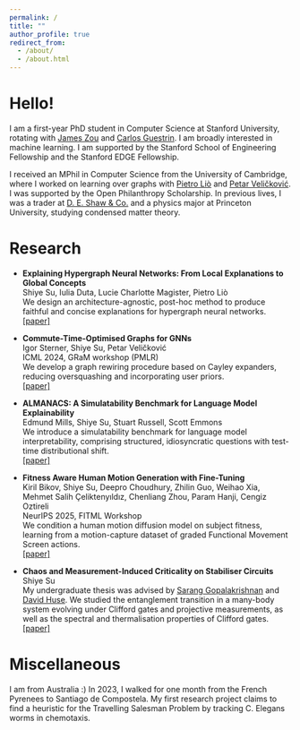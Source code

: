 ```yaml
---
permalink: /
title: ""
author_profile: true
redirect_from: 
  - /about/
  - /about.html
---
```



Hello!
======

I am a first-year PhD student in Computer Science at Stanford University, rotating with [James Zou](https://www.james-zou.com/) and [Carlos Guestrin](https://guestrin.su.domains/). I am broadly interested in machine learning. I am supported by the Stanford School of Engineering Fellowship and the Stanford EDGE Fellowship.

I received an MPhil in Computer Science from the University of Cambridge, where I worked on learning over graphs with [Pietro Liò](https://www.cl.cam.ac.uk/~pl219/) and [Petar Veličković](https://petar-v.com/). I was supported by the Open Philanthropy Scholarship. In previous lives, I was a trader at [D. E. Shaw & Co.](https://www.deshaw.com/) and a physics major at Princeton University, studying condensed matter theory.



Research
======


* **Explaining Hypergraph Neural Networks: From Local Explanations to Global Concepts**  
  Shiye Su, Iulia Duta, Lucie Charlotte Magister, Pietro Liò  
  We design an architecture-agnostic, post-hoc method to produce faithful and concise explanations for hypergraph neural networks.  
  [[paper]](https://arxiv.org/abs/2410.07764)

* **Commute-Time-Optimised Graphs for GNNs**  
  Igor Sterner, Shiye Su, Petar Veličković  
  ICML 2024, GRaM workshop (PMLR)  
  We develop a graph rewiring procedure based on Cayley expanders, reducing oversquashing and incorporating user priors.  
  [[paper]](https://arxiv.org/abs/2407.08762)

* **ALMANACS: A Simulatability Benchmark for Language Model Explainability**  
  Edmund Mills, Shiye Su, Stuart Russell, Scott Emmons  
  We introduce a simulatability benchmark for language model interpretability, comprising structured, idiosyncratic questions with test-time distributional shift.  
  [[paper]](https://arxiv.org/abs/2312.12747)

* **Fitness Aware Human Motion Generation with Fine-Tuning**  
  Kiril Bikov, Shiye Su, Deepro Choudhury, Zhilin Guo, Weihao Xia, Mehmet Salih Çeliktenyıldız, Chenliang Zhou, Param Hanji, Cengiz Oztireli  
  NeurIPS 2025, FITML Workshop  
  We condition a human motion diffusion model on subject fitness, learning from a motion-capture dataset of graded Functional Movement Screen actions.  
  [[paper]](https://openreview.net/forum?id=BTSnh5YdeI)

* **Chaos and Measurement-Induced Criticality on Stabiliser Circuits**  
  Shiye Su  
  My undergraduate thesis was advised by [Sarang Gopalakrishnan](https://ece.princeton.edu/people/sarang-gopalakrishnan) and [David Huse](https://phy.princeton.edu/people/david-huse). We studied the entanglement transition in a many-body system evolving under Clifford gates and projective measurements, as well as the spectral and thermalisation properties of Clifford gates.  
  [[paper]](https://dataspace.princeton.edu/handle/88435/dsp01h989r6258)



Miscellaneous
======

I am from Australia :) 
In 2023, I walked for one month from the French Pyrenees to Santiago de Compostela.
My first research project claims to find a heuristic for the Travelling Salesman Problem by tracking C. Elegans worms in chemotaxis. 
